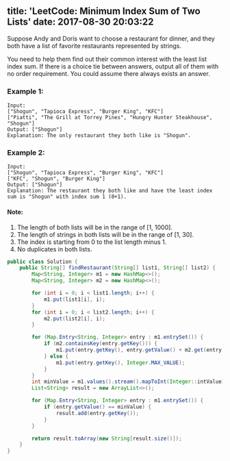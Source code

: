 title: 'LeetCode: Minimum Index Sum of Two Lists'
date: 2017-08-30 20:03:22
---

Suppose Andy and Doris want to choose a restaurant for dinner, and they both have a list of favorite restaurants represented by strings.

You need to help them find out their common interest with the least list index sum. If there is a choice tie between answers, output all of them with no order requirement. You could assume there always exists an answer.

### Example 1:
```
Input:
["Shogun", "Tapioca Express", "Burger King", "KFC"]
["Piatti", "The Grill at Torrey Pines", "Hungry Hunter Steakhouse", "Shogun"]
Output: ["Shogun"]
Explanation: The only restaurant they both like is "Shogun".
```
### Example 2:
```
Input:
["Shogun", "Tapioca Express", "Burger King", "KFC"]
["KFC", "Shogun", "Burger King"]
Output: ["Shogun"]
Explanation: The restaurant they both like and have the least index sum is "Shogun" with index sum 1 (0+1).
```

#### Note:
1. The length of both lists will be in the range of [1, 1000].
2. The length of strings in both lists will be in the range of [1, 30].
3. The index is starting from 0 to the list length minus 1.
4. No duplicates in both lists.

```java
public class Solution {
    public String[] findRestaurant(String[] list1, String[] list2) {
        Map<String, Integer> m1 = new HashMap<>();
        Map<String, Integer> m2 = new HashMap<>();

        for (int i = 0; i < list1.length; i++) {
            m1.put(list1[i], i);
        }
        for (int i = 0; i < list2.length; i++) {
            m2.put(list2[i], i);
        }

        for (Map.Entry<String, Integer> entry : m1.entrySet()) {
            if (m2.containsKey(entry.getKey())) {
                m1.put(entry.getKey(), entry.getValue() + m2.get(entry.getKey()));
            } else {
                m1.put(entry.getKey(), Integer.MAX_VALUE);
            }
        }
        int minValue = m1.values().stream().mapToInt(Integer::intValue).min().orElse(-1);
        List<String> result = new ArrayList<>();

        for (Map.Entry<String, Integer> entry : m1.entrySet()) {
            if (entry.getValue() == minValue) {
                result.add(entry.getKey());
            }
        }

        return result.toArray(new String[result.size()]);
    }
}
```
